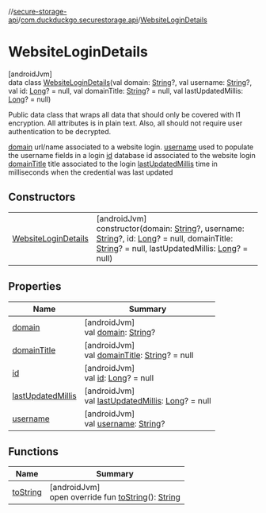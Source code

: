 //[secure-storage-api](../../../index.md)/[com.duckduckgo.securestorage.api](../index.md)/[WebsiteLoginDetails](index.md)

# WebsiteLoginDetails

[androidJvm]\
data class [WebsiteLoginDetails](index.md)(val domain: [String](https://kotlinlang.org/api/latest/jvm/stdlib/kotlin/-string/index.html)?, val username: [String](https://kotlinlang.org/api/latest/jvm/stdlib/kotlin/-string/index.html)?, val id: [Long](https://kotlinlang.org/api/latest/jvm/stdlib/kotlin/-long/index.html)? = null, val domainTitle: [String](https://kotlinlang.org/api/latest/jvm/stdlib/kotlin/-string/index.html)? = null, val lastUpdatedMillis: [Long](https://kotlinlang.org/api/latest/jvm/stdlib/kotlin/-long/index.html)? = null)

Public data class that wraps all data that should only be covered with l1 encryption. All attributes is in plain text. Also, all should not require user authentication to be decrypted.

[domain](domain.md) url/name associated to a website login. [username](username.md) used to populate the username fields in a login [id](id.md) database id associated to the website login [domainTitle](domain-title.md) title associated to the login [lastUpdatedMillis](last-updated-millis.md) time in milliseconds when the credential was last updated

## Constructors

| | |
|---|---|
| [WebsiteLoginDetails](-website-login-details.md) | [androidJvm]<br>constructor(domain: [String](https://kotlinlang.org/api/latest/jvm/stdlib/kotlin/-string/index.html)?, username: [String](https://kotlinlang.org/api/latest/jvm/stdlib/kotlin/-string/index.html)?, id: [Long](https://kotlinlang.org/api/latest/jvm/stdlib/kotlin/-long/index.html)? = null, domainTitle: [String](https://kotlinlang.org/api/latest/jvm/stdlib/kotlin/-string/index.html)? = null, lastUpdatedMillis: [Long](https://kotlinlang.org/api/latest/jvm/stdlib/kotlin/-long/index.html)? = null) |

## Properties

| Name | Summary |
|---|---|
| [domain](domain.md) | [androidJvm]<br>val [domain](domain.md): [String](https://kotlinlang.org/api/latest/jvm/stdlib/kotlin/-string/index.html)? |
| [domainTitle](domain-title.md) | [androidJvm]<br>val [domainTitle](domain-title.md): [String](https://kotlinlang.org/api/latest/jvm/stdlib/kotlin/-string/index.html)? = null |
| [id](id.md) | [androidJvm]<br>val [id](id.md): [Long](https://kotlinlang.org/api/latest/jvm/stdlib/kotlin/-long/index.html)? = null |
| [lastUpdatedMillis](last-updated-millis.md) | [androidJvm]<br>val [lastUpdatedMillis](last-updated-millis.md): [Long](https://kotlinlang.org/api/latest/jvm/stdlib/kotlin/-long/index.html)? = null |
| [username](username.md) | [androidJvm]<br>val [username](username.md): [String](https://kotlinlang.org/api/latest/jvm/stdlib/kotlin/-string/index.html)? |

## Functions

| Name | Summary |
|---|---|
| [toString](to-string.md) | [androidJvm]<br>open override fun [toString](to-string.md)(): [String](https://kotlinlang.org/api/latest/jvm/stdlib/kotlin/-string/index.html) |

